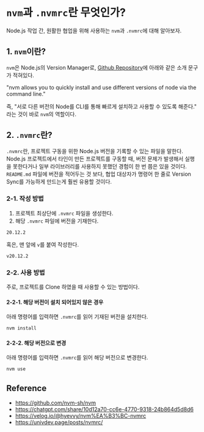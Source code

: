 # `nvm`과 `.nvmrc`란 무엇인가?

Node.js 작업 간, 원활한 협업을 위해 사용하는 `nvm`과 `.nvmrc`에 대해 알아보자.

## 1. `nvm`이란?

`nvm`은 Node.js의 Version Manager로, [Github Repository](https://github.com/nvm-sh/nvm)에 아래와 같은 소개 문구가 적혀있다.

"nvm allows you to quickly install and use different versions of node via the command line."

즉, "서로 다른 버전의 Node를 CLI를 통해 빠르게 설치하고 사용할 수 있도록 해준다." 라는 것이 바로 `nvm`의 역할이다.

## 2. `.nvmrc`란?

`.nvmrc`란, 프로젝트 구동을 위한 Node.js 버전을 기록할 수 있는 파일을 말한다. Node.js 프로젝트에서 타인이 만든 프로젝트를 구동할 때, 버전 문제가 발생해서 실행을 못한다거나 일부 라이브러리를 사용하지 못했던 경험이 한 번 쯤은 있을 것이다. `README.md` 파일에 버전을 적어두는 것 보다, 협업 대상자가 명령어 한 줄로 Version Sync를 가능하게 만드는게 훨씬 유용할 것이다.

### 2-1. 작성 방법

1. 프로젝트 최상단에 `.nvmrc` 파일을 생성한다.
1. 해당 `.nvmrc` 파일에 버전을 기재한다.

```text
20.12.2
```

혹은, 맨 앞에 `v`를 붙여 작성한다.

```text
v20.12.2
```

### 2-2. 사용 방법

주로, 프로젝트를 Clone 하였을 때 사용할 수 있는 방법이다.

#### 2-2-1. 해당 버전이 설치 되어있지 않은 경우

아래 명령어를 입력하면 `.nvmrc`를 읽어 기재된 버전을 설치한다.

```bash
nvm install
```

#### 2-2-2. 해당 버전으로 변경

아래 명령어를 입력하면 `.nvmrc`를 읽어 해당 버전으로 변경한다.

```bash
nvm use
```

## Reference

- <https://github.com/nvm-sh/nvm>
- <https://chatgpt.com/share/10d12a70-cc6e-4770-9318-24b864d5d8d6>
- <https://velog.io/@hyevvy/nvm%EA%B3%BC-nvmrc>
- <https://univdev.page/posts/nvmrc/>
